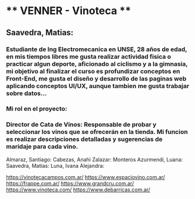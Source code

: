 # ** VENNER - Vinoteca **
## Saavedra, Matias:
### Estudiante de Ing Electromecanica en UNSE, 28 años de edad, en mis tiempos libres me gusta realizar actividad fisica o practicar algun deporte, aficionado al ciclismo y a la gimnasia, mi objetivo al finalizar el curso es profundizar conceptos en Front-End, me gusta el diseño y desarrollo de las paginas web aplicando conceptos UI/UX, aunque tambien me gusta trabajar sobre datos...

### Mi rol en el proyecto:
### Director de Cata de Vinos: Responsable de probar y seleccionar los vinos que se ofrecerán en la tienda. Mi funcion es realizar descripciones detalladas y sugerencias de maridaje para cada vino.

Almaraz, Santiago:
Cabezas, Anahi Zalazar:
Monteros Azurmendi, Luana:
Saavedra, Matías:
Luna, Ivana Alejandra:



https://vinotecacampos.com.ar/
https://www.espaciovino.com.ar/
https://frappe.com.ar/
https://www.grandcru.com.ar/
https://www.vinoteca.com/
https://www.debarricas.com.ar/


